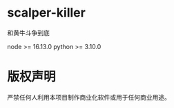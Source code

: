 # scalper-killer
和黄牛斗争到底

node >= 16.13.0
python >= 3.10.0




# 版权声明
严禁任何人利用本项目制作商业化软件或用于任何商业用途。


